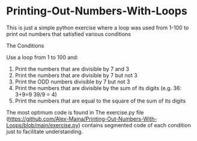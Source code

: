 # Printing-Out-Numbers-With-Loops
This is just a simple python exercise where a loop was used from 1-100 to print out numbers that satisfied various conditions

The Conditions

Use a loop from 1 to 100 and: 
1) Print the numbers that are divisible by 7 and 3
2) Print the numbers that are divisible by 7 but not 3
3) Print the ODD numbers divisible by 7 but not 3
4) Print the numbers that are divisible by the sum of its digits (e.g. 36: 3+9=9 39/9 = 4)
5) Print the numbers that are equal to the square of the sum of its digits


The most optimum code is found in
The exercise.py file (https://github.com/Alex-Maina/Printing-Out-Numbers-With-Loops/blob/main/exercise.py) contains segmented code of each condition just to facilitate understanding. 
